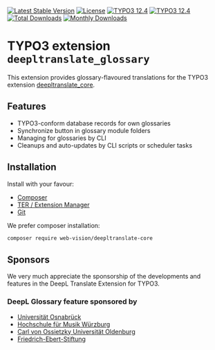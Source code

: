 [![Latest Stable Version](https://poser.pugx.org/web-vision/deepltranslate-glossary/v/stable.svg?style=for-the-badge)](https://packagist.org/packages/web-vision/deepltranslate-glossary)
[![License](https://poser.pugx.org/web-vision/deepltranslate-glossary/license?style=for-the-badge)](https://packagist.org/packages/web-vision/deepltranslate-glossary)
[![TYPO3 12.4](https://img.shields.io/badge/TYPO3-12.4-green.svg?style=for-the-badge)](https://get.typo3.org/version/12)
[![TYPO3 12.4](https://img.shields.io/badge/TYPO3-13.4-green.svg?style=for-the-badge)](https://get.typo3.org/version/13)
[![Total Downloads](https://poser.pugx.org/web-vision/deepltranslate-glossary/downloads.svg?style=for-the-badge)](https://packagist.org/packages/web-vision/deepltranslate-glossary)
[![Monthly Downloads](https://poser.pugx.org/web-vision/deepltranslate-glossary/d/monthly?style=for-the-badge)](https://packagist.org/packages/web-vision/deepltranslate-glossary)

# TYPO3 extension `deepltranslate_glossary`

This extension provides glossary-flavoured translations for the TYPO3 extension
[deepltranslate_core](https://github.com/web-vision/deepltranslate-core).

## Features

* TYPO3-conform database records for own glossaries
* Synchronize button in glossary module folders
* Managing for glossaries by CLI
* Cleanups and auto-updates by CLI scripts or scheduler tasks

## Installation

Install with your favour:

* [Composer](https://packagist.org/packages/web-vision/deepltranslate-glossary)
* [TER / Extension Manager](https://extensions.typo3.org/extension/deepltranslate_glossary/)
* [Git](https://github.com/web-vision/deepltranslate-glossary)

We prefer composer installation:
```bash
composer require web-vision/deepltranslate-core
```

## Sponsors

We very much appreciate the sponsorship of the developments and features in the
DeepL Translate Extension for TYPO3.

### DeepL Glossary feature sponsored by

* [Universität Osnabrück](https://www.uni-osnabrueck.de)
* [Hochschule für Musik Würzburg](https://www.hfm-wuerzburg.de)
* [Carl von Ossietzky Universität Oldenburg](https://uol.de/)
* [Friedrich-Ebert-Stiftung](https://www.fes.de)
